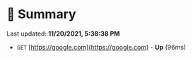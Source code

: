 # 📖 Summary
Last updated: **11/20/2021, 5:38:38 PM**

- `GET` [https://google.com](https://google.com) - **Up** (96ms)
